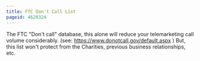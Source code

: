 ```yaml
---
title: FTC Don't Call List
pageid: 4620324
---
```


The FTC "Don't call" database, this alone will reduce your telemarketing call volume considerably. (see: <https://www.donotcall.gov/default.aspx> ) But, this list won't protect from the Charities, previous business relationships, etc.
